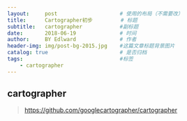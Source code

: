 ```yaml
---
layout:     post                    # 使用的布局（不需要改）
title:      Cartographer初步         # 标题 
subtitle:   cartographer            #副标题
date:       2018-06-19              # 时间
author:     BY Edlward              # 作者
header-img: img/post-bg-2015.jpg    #这篇文章标题背景图片
catalog: true                       # 是否归档
tags:                               #标签
    - cartographer
---
```


## cartographer
>https://github.com/googlecartographer/cartographer
